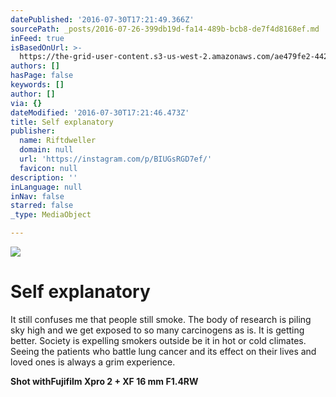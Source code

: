 ```yaml
---
datePublished: '2016-07-30T17:21:49.366Z'
sourcePath: _posts/2016-07-26-399db19d-fa14-489b-bcb8-de7f4d8168ef.md
inFeed: true
isBasedOnUrl: >-
  https://the-grid-user-content.s3-us-west-2.amazonaws.com/ae479fe2-4428-470f-b661-4c4dc2764762.jpg
authors: []
hasPage: false
keywords: []
author: []
via: {}
dateModified: '2016-07-30T17:21:46.473Z'
title: Self explanatory
publisher:
  name: Riftdweller
  domain: null
  url: 'https://instagram.com/p/BIUGsRGD7ef/'
  favicon: null
description: ''
inLanguage: null
inNav: false
starred: false
_type: MediaObject

---
```

![](https://the-grid-user-content.s3-us-west-2.amazonaws.com/986374c2-3692-4288-a045-cfd767accd95.jpg)

# Self explanatory

It still confuses me that people still smoke. The body of research is piling sky high and we get exposed to so many carcinogens as is. It is getting better. Society is expelling smokers outside be it in hot or cold climates. Seeing the patients who battle lung cancer and its effect on their lives and loved ones is always a grim experience.

**Shot withFujifilm Xpro 2 + XF 16 mm F1.4RW**